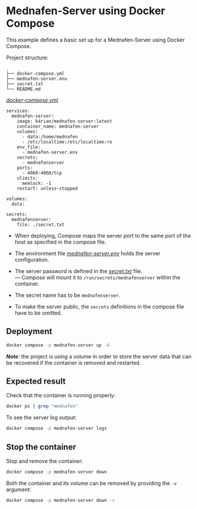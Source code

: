 Mednafen-Server using Docker Compose
=====
This example defines a basic set up for a Mednafen-Server using Docker Compose. 

Project structure:
```
.
├── docker-compose.yml
├── mednafen-server.env
├── secret.txt
└── README.md
```

[_docker-compose.yml_](docker-compose.yml)
```
services:
  mednafen-server:
    image: k4rian/mednafen-server:latest
    container_name: mednafen-server
    volumes:
      - data:/home/mednafen
      - /etc/localtime:/etc/localtime:ro
    env_file:
      - mednafen-server.env
    secrets:
      - mednafenserver
    ports:
      - 4060:4060/tcp
    ulimits:
      memlock: -1
    restart: unless-stopped

volumes:
  data:

secrets:
  mednafenserver:
    file: ./secret.txt
```

* When deploying, Compose maps the server port to the same port of the host as specified in the compose file.

* The environment file *[mednafen-server.env](mednafen-server.env)* holds the server configuration.

* The server password is defined in the *[secret.txt](secret.txt)* file.   
— Compose will mount it to `/run/secrets/mednafenserver` within the container.

* The secret name has to be `mednafenserver`.  

* To make the server public, the `secrets` definitions in the compose file have to be omitted.

## Deployment
```bash
docker compose -p mednafen-server up -d
```
*__Note__*: the project is using a volume in order to store the server data that can be recovered if the container is removed and restarted.

## Expected result
Check that the container is running properly:
```bash
docker ps | grep "mednafen"
```

To see the server log output:
```bash
docker compose -p mednafen-server logs
```

## Stop the container
Stop and remove the container:
```bash
docker compose -p mednafen-server down
```

Both the container and its volume can be removed by providing the `-v` argument:
```bash
docker compose -p mednafen-server down -v
```
